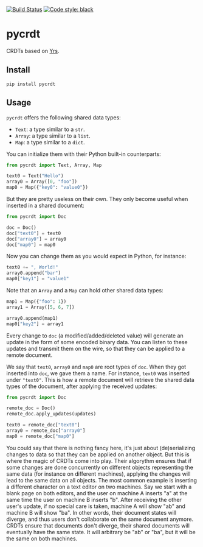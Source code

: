 [![Build Status](https://github.com/davidbrochart/pycrdt/workflows/test/badge.svg)](https://github.com/davidbrochart/pycrdt/actions)
[![Code style: black](https://img.shields.io/badge/code%20style-black-000000.svg)](https://github.com/psf/black)

# pycrdt

CRDTs based on [Yrs](https://github.com/y-crdt/y-crdt).

## Install

```console
pip install pycrdt
```

## Usage

`pycrdt` offers the following shared data types:
- `Text`: a type similar to a `str`.
- `Array`: a type similar to a `list`.
- `Map`: a type similar to a `dict`.

You can initialize them with their Python built-in counterparts:

```py
from pycrdt import Text, Array, Map

text0 = Text("Hello")
array0 = Array([0, "foo"])
map0 = Map({"key0": "value0"})
```

But they are pretty useless on their own. They only become useful when inserted in a shared document:

```py
from pycrdt import Doc

doc = Doc()
doc["text0"] = text0
doc["array0"] = array0
doc["map0"] = map0
```

Now you can change them as you would expect in Python, for instance:

```py
text0 += ", World!"
array0.append("bar")
map0["key1"] = "value1"
```

Note that an `Array` and a `Map` can hold other shared data types:

```py
map1 = Map({"foo": 1})
array1 = Array([5, 6, 7])

array0.append(map1)
map0["key2"] = array1
```

Every change to `doc` (a modified/added/deleted value) will generate an update in the form of some encoded binary data.
You can listen to these updates and transmit them on the wire, so that they can be applied to a remote document.

We say that `text0`, `array0` and `map0` are root types of `doc`.
When they got inserted into `doc`, we gave them a name. For instance, `text0` was inserted under `"text0"`.
This is how a remote document will retrieve the shared data types of the document, after applying the received updates:

```py
from pycrdt import Doc

remote_doc = Doc()
remote_doc.apply_updates(updates)

text0 = remote_doc["text0"]
array0 = remote_doc["array0"]
map0 = remote_doc["map0"]
```

You could say that there is nothing fancy here, it's just about (de)serializing changes to data so that they can be applied on another object.
But this is where the magic of CRDTs come into play.
Their algorythm ensures that if some changes are done concurrently on different objects representing the same data (for instance on different machines), applying the changes will lead to the same data on all objects.
The most common example is inserting a different character on a text editor on two machines.
Say we start with a blank page on both editors, and the user on machine A inserts "a" at the same time the user on machine B inserts "b".
After receiving the other user's update, if no special care is taken, machine A will show "ab" and machine B will show "ba".
In other words, their document states will diverge, and thus users don't collaborate on the same document anymore.
CRDTs ensure that documents don't diverge, their shared documents will eventually have the same state. It will arbitrary be "ab" or "ba", but it will be the same on both machines.

